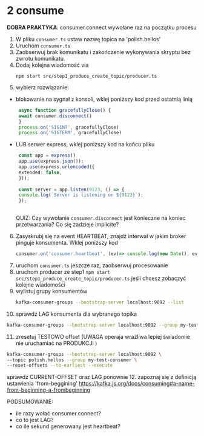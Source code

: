 # 2 consume
**DOBRA PRAKTYKA**: consumer.connect wywołane raz na początku procesu

1. W pliku `consumer.ts` ustaw nazwę topica na 'polish.hellos' 
2. Uruchom `consumer.ts`
3. Zaobserwuj brak komunikatu i zakończenie wykonywania skryptu bez zwrotu komunikatu.
4. Dodaj kolejna wiadomość via 
   ```shell
   npm start src/step1_produce_create_topic/producer.ts
   ```
5. wybierz rozwiązanie:
  - blokowanie na sygnał z konsoli, wklej poniższy kod przed ostatnią linią
    ```typescript
     async function gracefullyClose() {
     await consumer.disconnect()
     }
     process.on('SIGINT', gracefullyClose)
     process.on('SIGTERM', gracefullyClose)
     ```
  - LUB serwer express, wklej poniższy kod na końcu pliku
    ```typescript
     const app = express()
     app.use(express.json());
     app.use(express.urlencoded({
     extended: false,
     }));
     
     const server = app.listen(9123, () => {
     console.log(`Server is listening on ${9123}`);
     });
     
     ```
    QUIZ: Czy wywołanie `consumer.disconnect` jest konieczne na koniec przetwarzania? Co się zadzieje implicite? 
6. Zasyskrubj się na event HEARTBEAT, znajdź  interwał w jakim broker pinguje konsumenta. Wklej poniższy kod
   ```typescript
   consumer.on('consumer.heartbeat', (ev)=> console.log(new Date(), ev))
   ```
7. uruchom `consumer.ts` jeszcze raz, zaobserwuj procesowanie
8. uruchom producer ze step1 `npm start src/step1_produce_create_topic/producer.ts` jeśli chcesz zobaczyć kolejne wiadomości
9. wylistuj grupy konsumentów
   ```sh
   kafka-consumer-groups --bootstrap-server localhost:9092 --list
   ```
10. sprawdź LAG konsumenta dla wybranego topika
   ```sh
   kafka-consumer-groups --bootstrap-server localhost:9092 --group my-test-consumer --describe
   ```
11. zresetuj TESTOWO offset (UWAGA operaja wrażliwa lepiej świadomie nie uruchamiać na PRODUKCJI )
   ```sh
   kafka-consumer-groups --bootstrap-server localhost:9092 \
   --topic polish.hellos --group my-test-consumer \
   --reset-offsets --to-earliest --execute
   ```
   sprawdź CURRENT-OFFSET oraz LAG ponownie
12. zapoznaj się z definicją ustawienia 'from-beggining' https://kafka.js.org/docs/consuming#a-name-from-beginning-a-frombeginning


PODSUMOWANIE:
- ile razy wołać consumer.connect?
- co to jest LAG?
- co ile sekund generowany jest heartbeat?
